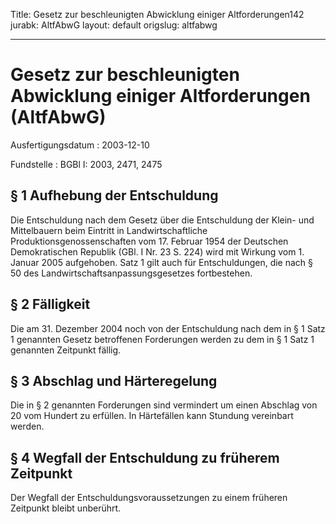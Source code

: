 Title: Gesetz zur beschleunigten Abwicklung einiger Altforderungen142
jurabk: AltfAbwG
layout: default
origslug: altfabwg


---

# Gesetz zur beschleunigten Abwicklung einiger Altforderungen (AltfAbwG)

Ausfertigungsdatum
:   2003-12-10

Fundstelle
:   BGBl I: 2003, 2471, 2475



## § 1 Aufhebung der Entschuldung

Die Entschuldung nach dem Gesetz über die Entschuldung der Klein- und
Mittelbauern beim Eintritt in Landwirtschaftliche
Produktionsgenossenschaften vom 17. Februar 1954 der Deutschen
Demokratischen Republik (GBl. I Nr. 23 S. 224) wird mit Wirkung vom 1.
Januar 2005 aufgehoben. Satz 1 gilt auch für Entschuldungen, die nach
§ 50 des Landwirtschaftsanpassungsgesetzes fortbestehen.


## § 2 Fälligkeit

Die am 31. Dezember 2004 noch von der Entschuldung nach dem in § 1
Satz 1 genannten Gesetz betroffenen Forderungen werden zu dem in § 1
Satz 1 genannten Zeitpunkt fällig.


## § 3 Abschlag und Härteregelung

Die in § 2 genannten Forderungen sind vermindert um einen Abschlag von
20 vom Hundert zu erfüllen. In Härtefällen kann Stundung vereinbart
werden.


## § 4 Wegfall der Entschuldung zu früherem Zeitpunkt

Der Wegfall der Entschuldungsvoraussetzungen zu einem früheren
Zeitpunkt bleibt unberührt.

